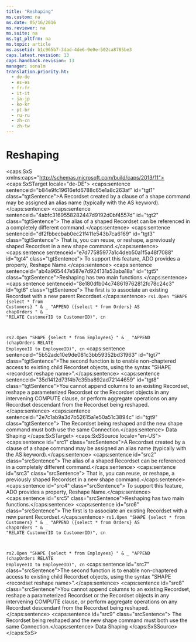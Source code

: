 ```yaml
---
title: "Reshaping"
ms.custom: na
ms.date: 05/16/2016
ms.reviewer: na
ms.suite: na
ms.tgt_pltfrm: na
ms.topic: article
ms.assetid: b1c965b7-3dad-4de6-9e0e-502ca8785be3
caps.latest.revision: 13
caps.handback.revision: 13
manager: sonalm
translation.priority.ht: 
  - de-de
  - es-es
  - fr-fr
  - it-it
  - ja-jp
  - ko-kr
  - pt-br
  - ru-ru
  - zh-cn
  - zh-tw
---
```

# Reshaping
<?xml version="1.0" encoding="utf-8"?>
<caps:SxS xmlns:caps="http://schemas.microsoft.com/build/caps/2013/11">
  <caps:SxSTarget locale="de-DE">
    <developerReferenceWithoutSyntaxDocument xsi:schemaLocation="http://ddue.schemas.microsoft.com/authoring/2003/5 http://dduestorage.blob.core.windows.net/ddueschema/developer.xsd" xmlns="http://ddue.schemas.microsoft.com/authoring/2003/5" xmlns:xlink="http://www.w3.org/1999/xlink" xmlns:xsi="http://www.w3.org/2001/XMLSchema-instance">
      <introduction>
        <para>
          <caps:sentence sentenceid="b84e9fc19616efd6788c65e1a8c263af" id="tgt1" class="tgtSentence">A <legacyBold>Recordset</legacyBold> created by a clause of a shape command may be assigned an <legacyItalic>alias</legacyItalic> name (typically with the AS keyword).</caps:sentence>
          <caps:sentence sentenceid="4abfc3169558282447d9192d0bf4557d" id="tgt2" class="tgtSentence"> The alias of a shaped <legacyBold>Recordset</legacyBold> can be referenced in a completely different command.</caps:sentence>
          <caps:sentence sentenceid="df2fbbecbab0ec21f411e543b7ca6169" id="tgt3" class="tgtSentence"> That is, you can reuse, or <legacyItalic>reshape</legacyItalic>, a previously shaped <legacyBold>Recordset</legacyBold> in a new shape command.</caps:sentence>
          <caps:sentence sentenceid="e7d77585977a1c4deb50a1f5a48f7088" id="tgt4" class="tgtSentence"> To support this feature, ADO provides a property, <legacyLink xlink:href="690229d1-46cc-42e6-a57d-4438251fe248">Reshape Name</legacyLink>.</caps:sentence>
        </para>
        <para>
          <caps:sentence sentenceid="ab4a965447e587e7d924131a53aba18a" id="tgt5" class="tgtSentence">Reshaping has two main functions.</caps:sentence>
          <caps:sentence sentenceid="8e180dfb04c748619762812fc78c24c3" id="tgt6" class="tgtSentence"> The first is to associate an existing <legacyBold>Recordset</legacyBold> with a new parent <legacyBold>Recordset</legacyBold>.</caps:sentence>
        </para>
      </introduction>
      <codeExample>
        <code>rs1.Open "SHAPE {select * from Customers} " &amp; _
         "APPEND ({select * from Orders} AS <codeFeaturedElement xmlns="">chapOrders</codeFeaturedElement> " &amp; _
         "RELATE CustomerID to CustomerID)", cn

rs2.Open "SHAPE {select * from Employees} " &amp; _
         "APPEND (<codeFeaturedElement xmlns="">chapOrders</codeFeaturedElement> RELATE EmployeeID to EmployeeID)", cn</code>
        <comments>
          <content>
            <para>
              <caps:sentence sentenceid="5b52adc10e9de081c3bb59352bd31963" id="tgt7" class="tgtSentence">The second function is to enable non-chaptered access to existing child <legacyBold>Recordset</legacyBold> objects, using the syntax "SHAPE &lt;recordset reshape name&gt;".</caps:sentence>
            </para>
            <alert class="note">
              <para>
                <caps:sentence sentenceid="35d1412d73f4b7c35ba892ad72144659" id="tgt8" class="tgtSentence">You cannot append columns to an existing <legacyBold>Recordset</legacyBold>, reshape a parameterized <legacyBold>Recordset</legacyBold> or the <legacyBold>Recordset</legacyBold> objects in any intervening COMPUTE clause, or perform aggregate operations on any <legacyBold>Recordset</legacyBold> descendant from the <legacyBold>Recordset</legacyBold> being reshaped.</caps:sentence>
                <caps:sentence sentenceid="2e7c1ab9a3d7b52615a1e50a51c3894c" id="tgt9" class="tgtSentence"> The <legacyBold>Recordset</legacyBold> being reshaped and the new shape command must both use the same <legacyLink xlink:href="ef6b1824-5b12-43db-89d7-8f3d13896d4d">Connection</legacyLink>.</caps:sentence>
              </para>
            </alert>
          </content>
        </comments>
      </codeExample>
      <relatedTopics>
        <link xlink:href="1bfdcad4-52e1-45bc-ad21-783657ef0a44">Data Shaping</link>
      </relatedTopics>
    </developerReferenceWithoutSyntaxDocument>
  </caps:SxSTarget>
  <caps:SxSSource locale="en-US">
    <developerReferenceWithoutSyntaxDocument xsi:schemaLocation="http://ddue.schemas.microsoft.com/authoring/2003/5 http://dduestorage.blob.core.windows.net/ddueschema/developer.xsd" xmlns="http://ddue.schemas.microsoft.com/authoring/2003/5" xmlns:xlink="http://www.w3.org/1999/xlink" xmlns:xsi="http://www.w3.org/2001/XMLSchema-instance">
      <introduction>
        <para>
          <caps:sentence id="src1" class="srcSentence">A <legacyBold>Recordset</legacyBold> created by a clause of a shape command may be assigned an <legacyItalic>alias</legacyItalic> name (typically with the AS keyword).</caps:sentence>
          <caps:sentence id="src2" class="srcSentence"> The alias of a shaped <legacyBold>Recordset</legacyBold> can be referenced in a completely different command.</caps:sentence>
          <caps:sentence id="src3" class="srcSentence"> That is, you can reuse, or <legacyItalic>reshape</legacyItalic>, a previously shaped <legacyBold>Recordset</legacyBold> in a new shape command.</caps:sentence>
          <caps:sentence id="src4" class="srcSentence"> To support this feature, ADO provides a property, <legacyLink xlink:href="690229d1-46cc-42e6-a57d-4438251fe248">Reshape Name</legacyLink>.</caps:sentence>
        </para>
        <para>
          <caps:sentence id="src5" class="srcSentence">Reshaping has two main functions.</caps:sentence>
          <caps:sentence id="src6" class="srcSentence"> The first is to associate an existing <legacyBold>Recordset</legacyBold> with a new parent <legacyBold>Recordset</legacyBold>.</caps:sentence>
        </para>
      </introduction>
      <codeExample>
        <code>rs1.Open "SHAPE {select * from Customers} " &amp; _
         "APPEND ({select * from Orders} AS <codeFeaturedElement xmlns="">chapOrders</codeFeaturedElement> " &amp; _
         "RELATE CustomerID to CustomerID)", cn

rs2.Open "SHAPE {select * from Employees} " &amp; _
         "APPEND (<codeFeaturedElement xmlns="">chapOrders</codeFeaturedElement> RELATE EmployeeID to EmployeeID)", cn</code>
        <comments>
          <content>
            <para>
              <caps:sentence id="src7" class="srcSentence">The second function is to enable non-chaptered access to existing child <legacyBold>Recordset</legacyBold> objects, using the syntax "SHAPE &lt;recordset reshape name&gt;".</caps:sentence>
            </para>
            <alert class="note">
              <para>
                <caps:sentence id="src8" class="srcSentence">You cannot append columns to an existing <legacyBold>Recordset</legacyBold>, reshape a parameterized <legacyBold>Recordset</legacyBold> or the <legacyBold>Recordset</legacyBold> objects in any intervening COMPUTE clause, or perform aggregate operations on any <legacyBold>Recordset</legacyBold> descendant from the <legacyBold>Recordset</legacyBold> being reshaped.</caps:sentence>
                <caps:sentence id="src9" class="srcSentence"> The <legacyBold>Recordset</legacyBold> being reshaped and the new shape command must both use the same <legacyLink xlink:href="ef6b1824-5b12-43db-89d7-8f3d13896d4d">Connection</legacyLink>.</caps:sentence>
              </para>
            </alert>
          </content>
        </comments>
      </codeExample>
      <relatedTopics>
        <link xlink:href="1bfdcad4-52e1-45bc-ad21-783657ef0a44">Data Shaping</link>
      </relatedTopics>
    </developerReferenceWithoutSyntaxDocument>
  </caps:SxSSource>
</caps:SxS>